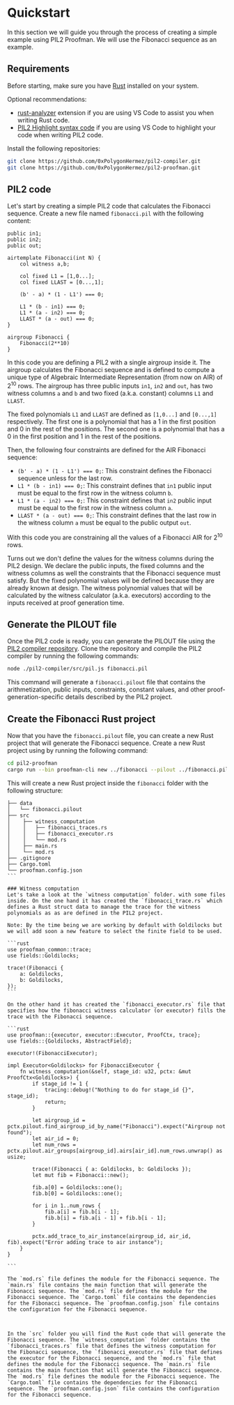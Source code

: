 # Quickstart

In this section we will guide you through the process of creating a simple example using PIL2 Proofman. We will use the Fibonacci sequence as an example.

## Requirements

Before starting, make sure you have [Rust](https://www.rust-lang.org/tools/install) installed on your system.

Optional recommendations:

- [rust-analyzer](https://marketplace.visualstudio.com/items?itemName=rust-lang.rust-analyzer) extension if you are using VS Code to assist you when writing Rust code.
- [PIL2 Highlight syntax code](https://github.com/0xPolygonHermez/pil2-vscode) if you are using VS Code to highlight your code when writing PIL2 code.

Install the following repositories:

```bash
git clone https://github.com/0xPolygonHermez/pil2-compiler.git
git clone https://github.com/0xPolygonHermez/pil2-proofman.git
```

## PIL2 code
Let's start by creating a simple PIL2 code that calculates the Fibonacci sequence. Create a new file named `fibonacci.pil` with the following content:

```pil2
public in1;
public in2;
public out;

airtemplate Fibonacci(int N) {
    col witness a,b;

    col fixed L1 = [1,0...];
    col fixed LLAST = [0...,1];

    (b' - a) * (1 - L1') === 0;

    L1 * (b - in1) === 0;
    L1 * (a - in2) === 0;
    LLAST * (a - out) === 0;
}

airgroup Fibonacci {
    Fibonacci(2**10)
}
```

In this code you are defining a PIL2 with a single airgroup inside it. The airgroup calculates the Fibonacci sequence and is defined to compute a unique type of Algebraic Intermediate Representation (from now on AIR) of 2<sup>10</sup> rows. The airgroup has three public inputs `in1`, `in2` and `out`, has two witness columns `a` and `b` and two fixed (a.k.a. constant) columns `L1` and `LLAST`.

The fixed polynomials `L1` and `LLAST` are defined as `[1,0...]` and `[0...,1]` respectively. The first one is a polynomial that has a 1 in the first position and 0 in the rest of the positions. The second one is a polynomial that has a 0 in the first position and 1 in the rest of the positions.

Then, the following four constraints are defined for the AIR Fibonacci sequence:

- `(b' - a) * (1 - L1') === 0;`: This constraint defines the Fibonacci sequence unless for the last row.
- `L1 * (b - in1) === 0;`: This constraint defines that `in1` public input must be equal to the first row in the witness column `b`.
- `L1 * (a - in2) === 0;`: This constraint defines that `in2` public input must be equal to the first row in the witness column `a`.
- `LLAST * (a - out) === 0;`: This constraint defines that the last row in the witness column `a` must be equal to the public output `out`.

With this code you are constraining all the values of a Fibonacci AIR for 2<sup>10</sup> rows.

Turns out we don't define the values for the witness columns during the PIL2 design. We declare the public inputs, the fixed columns and the witness columns as well the constraints that the Fibonacci sequence must satisfy. But the fixed polynomial values will be defined because they are already known at design. The witness polynomial values that will be calculated by the witness calculator (a.k.a. executors) according to the inputs received at proof generation time.

## Generate the PILOUT file

Once the PIL2 code is ready, you can generate the PILOUT file using the [PIL2 compiler repository](https://github.com/0xPolygonHermez/pil2-compiler.git). Clone the repository and compile the PIL2 compiler by running the following commands:

```bash
node ./pil2-compiler/src/pil.js fibonacci.pil
```

This command will generate a `fibonacci.pilout` file that contains the arithmetization, public inputs, constraints, constant values, and other proof-generation-specific details described by the PIL2 project.

## Create the Fibonacci Rust project

Now that you have the `fibonacci.pilout` file, you can create a new Rust project that will generate the Fibonacci sequence. Create a new Rust project using by running the following command:

```bash
cd pil2-proofman
cargo run --bin proofman-cli new ../fibonacci --pilout ../fibonacci.pilout
```

This will create a new Rust project inside the `fibonacci` folder with the following structure:

````
├── data
│   └── fibonacci.pilout
├── src
│    ├── witness_computation
│    │   ├── fibonacci_traces.rs
│    │   ├── fibonacci_executor.rs
│    │   └── mod.rs
│    ├── main.rs
│    └── mod.rs
├── .gitignore
├── Cargo.toml
└── proofman.config.json
```

### Witness computation
Let's take a look at the `witness computation` folder. with some files inside. On the one hand it has created the `fibonacci_trace.rs` which defines a Rust struct data to manage the trace for the witness polynomials as as are defined in the PIL2 project.

Note: By the time being we are working by default with Goldilocks but we will add soon a new feature to select the finite field to be used.

```rust
use proofman_common::trace;
use fields::Goldilocks;

trace!(Fibonacci {
	a: Goldilocks,
	b: Goldilocks,
});
```

On the other hand it has created the `fibonacci_executor.rs` file that specifies how the fibonacci witness calculator (or executor) fills the trace with the Fibonacci sequence.

```rust
use proofman::{executor, executor::Executor, ProofCtx, trace};
use fields::{Goldilocks, AbstractField};

executor!(FibonacciExecutor);

impl Executor<Goldilocks> for FibonacciExecutor {
    fn witness_computation(&self, stage_id: u32, pctx: &mut ProofCtx<Goldilocks>) {
        if stage_id != 1 {
            tracing::debug!("Nothing to do for stage_id {}", stage_id);
            return;
        }

        let airgroup_id = pctx.pilout.find_airgroup_id_by_name("Fibonacci").expect("Airgroup not found");
        let air_id = 0;
        let num_rows = pctx.pilout.air_groups[airgroup_id].airs[air_id].num_rows.unwrap() as usize;

        trace!(Fibonacci { a: Goldilocks, b: Goldilocks });
        let mut fib = Fibonacci::new();

        fib.a[0] = Goldilocks::one();
        fib.b[0] = Goldilocks::one();

        for i in 1..num_rows {
            fib.a[i] = fib.b[i - 1];
            fib.b[i] = fib.a[i - 1] + fib.b[i - 1];
        }

        pctx.add_trace_to_air_instance(airgroup_id, air_id, fib).expect("Error adding trace to air instance");
    }
}

```

The `mod.rs` file defines the module for the Fibonacci sequence. The `main.rs` file contains the main function that will generate the Fibonacci sequence. The `mod.rs` file defines the module for the Fibonacci sequence. The `Cargo.toml` file contains the dependencies for the Fibonacci sequence. The `proofman.config.json` file contains the configuration for the Fibonacci sequence.



In the `src` folder you will find the Rust code that will generate the Fibonacci sequence. The `witness_computation` folder contains the `fibonacci_traces.rs` file that defines the witness computation for the Fibonacci sequence, the `fibonacci_executor.rs` file that defines the executor for the Fibonacci sequence, and the `mod.rs` file that defines the module for the Fibonacci sequence. The `main.rs` file contains the main function that will generate the Fibonacci sequence. The `mod.rs` file defines the module for the Fibonacci sequence. The `Cargo.toml` file contains the dependencies for the Fibonacci sequence. The `proofman.config.json` file contains the configuration for the Fibonacci sequence.
